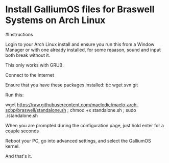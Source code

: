 # Install GalliumOS files for Braswell Systems on Arch Linux

#Instructions

Login to your Arch Linux install and ensure you run this from a Window Manager or with one already installed, for some reaason, sound and input both break without it.

This only works with GRUB.

Connect to the internet

Ensure that you have these packages installed:
bc
wget
svn
git

Run this:

wget https://raw.githubusercontent.com/maelodic/maelo-arch-scbp/braswell/standalone.sh ; chmod +x standalone.sh ; sudo ./standalone.sh

When you are prompted during the configuration page, just hold enter for a couple seconds

Reboot your PC, go into advanced settings, and select the GalliumOS kernel.

And that's it.
